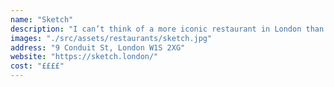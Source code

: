 ```yaml
---
name: "Sketch"
description: "I can’t think of a more iconic restaurant in London than Sketch. You don’t just go here for the food, but also for the eclectic interior. I’ve been to sketch many times for afternoon tea and it’s epic! A must go for special occasions or if you won’t be able to come to London often."
images: "./src/assets/restaurants/sketch.jpg"
address: "9 Conduit St, London W1S 2XG"
website: "https://sketch.london/"
cost: "££££"
---
```

